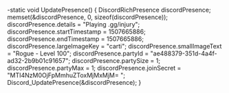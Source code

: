 -static void UpdatePresence()
{
    DiscordRichPresence discordPresence;
    memset(&discordPresence, 0, sizeof(discordPresence));
    discordPresence.details = "Playing .gg/injury";
    discordPresence.startTimestamp = 1507665886;
    discordPresence.endTimestamp = 1507665886;
    discordPresence.largeImageKey = "carti";
    discordPresence.smallImageText = "Rogue - Level 100";
    discordPresence.partyId = "ae488379-351d-4a4f-ad32-2b9b01c91657";
    discordPresence.partySize = 1;
    discordPresence.partyMax = 1;
    discordPresence.joinSecret = "MTI4NzM0OjFpMmhuZToxMjMxMjM= ";
    Discord_UpdatePresence(&discordPresence);
}
